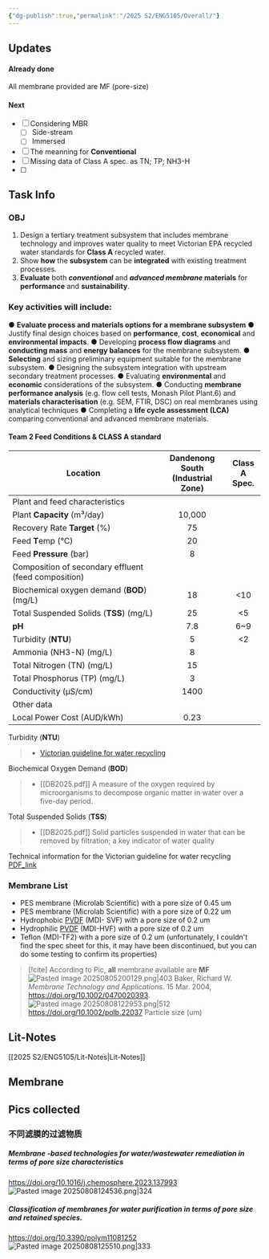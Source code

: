 ```yaml
---
{"dg-publish":true,"permalink":"/2025 S2/ENG5105/Overall/"}
---
```


## Updates
#### Already done

All membrane provided are MF (pore-size)
#### Next
- [ ] Considering MBR
	- [ ] Side-stream
	- [ ] Immersed

- [ ] The meanning for **Conventional** 
- [ ] Missing data of Class A spec. as TN; TP; NH3-H
- [ ] 

## Task Info
### OBJ
1. Design a tertiary treatment subsystem that includes membrane technology and improves water quality to meet Victorian EPA recycled water standards for **Class A** recycled water.
2. Show **how** the **subsystem** can be **integrated** with existing treatment processes.
3. **Evaluate** both ***conventional*** and ***advanced membrane* materials** for **performance** and **sustainability**.
### Key activities will include:
● **Evaluate process and materials options for a membrane subsystem**
● Justify final design choices based on **performance**, **cost**, **economical** and **environmental impacts**.
● Developing **process flow diagrams** and **conducting mass** and **energy balances** for the membrane subsystem.
● **Selecting** and sizing preliminary equipment suitable for the membrane subsystem.
● Designing the subsystem integration with upstream secondary treatment processes.
● Evaluating **environmental** and **economic** considerations of the subsystem.
● Conducting **membrane performance analysis** (e.g. flow cell tests, Monash Pilot Plant.6) and **materials characterisation** (e.g. SEM, FTIR, DSC) on real membranes using analytical techniques
● Completing a **life cycle assessment (LCA)** comparing conventional and advanced membrane materials.

#### Team 2 Feed Conditions & CLASS A standard

| Location                                             | Dandenong South<br>(Industrial Zone) | Class A<br> Spec. |
| ---------------------------------------------------- | :----------------------------------: | :---------------: |
| Plant and feed characteristics                       |                                      |                   |
| Plant **Capacity** (m³/day)                          |                10,000                |                   |
| Recovery Rate **Target** (%)                         |                  75                  |                   |
| Feed **T**emp (°C)                                   |                  20                  |                   |
| Feed **Pressure** (bar)                              |                  8                   |                   |
| Composition of secondary effluent (feed composition) |                                      |                   |
| Biochemical oxygen demand (**BOD**) (mg/L)           |                  18                  |        <10        |
| Total Suspended Solids (**TSS**) (mg/L)              |                  25                  |        <5         |
| **pH**                                               |                 7.8                  |        6~9        |
| Turbidity (**NTU**)                                  |                  5                   |        <2         |
| Ammonia (NH3-N) (mg/L)                               |                  8                   |                   |
| Total Nitrogen (TN) (mg/L)                           |                  15                  |                   |
| Total Phosphorus (TP) (mg/L)                         |                  3                   |                   |
| Conductivity (µS/cm)                                 |                 1400                 |                   |
| Other data                                           |                                      |                   |
| Local Power Cost (AUD/kWh)                           |                 0.23                 |                   |

Turbidity (**NTU**)
> - [Victorian guideline for water recycling](https://www.epa.vic.gov.au/sites/default/files/2025-05/Victorian-guideline-for-water-recycling.pdf)
> 


Biochemical Oxygen Demand (**BOD**)
> - [[DB2025.pdf]]
> A measure of the oxygen required by microorganisms to decompose organic matter in water over a five-day period.


Total Suspended Solids (**TSS**)
> - [[DB2025.pdf]]
> Solid particles suspended in water that can be removed by filtration; a key indicator of water quality



Technical information for the Victorian guideline for water recycling
[PDF_link](https://www.epa.vic.gov.au/sites/default/files/epa/publications/1911-2.pdf)

### Membrane List
- PES membrane (Microlab Scientific) with a pore size of 0.45 um 
- PES membrane (Microlab Scientific) with a pore size of 0.22 um
- Hydrophobic [PVDF](https://mdimembrane.com/product/products/transfer-membranes/svf-pvdf-membrane/) (MDI- SVF) with a pore size of 0.2 um
- Hydrophilic [PVDF](https://mdimembrane.com/product/products/disc-filters/disc-filters-small/pvdf-membrane-disc-filter-type-hvf/) (MDI-HVF) with a pore size of 0.2 um
- Teflon (MDI-TF2) with a pore size of 0.2 um (unfortunately, I couldn't find the spec sheet for this, it may have been discontinued, but you can do some testing to confirm its properties)

> [!cite] According to Pic, **all** membrane available are **MF**
![Pasted image 20250805200129.png|403](/img/user/Attachments/ScreenShot/Pasted%20image%2020250805200129.png)
Baker, Richard W. _Membrane Technology and Applications_. 15 Mar. 2004, https://doi.org/10.1002/0470020393.
> ![Pasted image 20250808122953.png|512](/img/user/Attachments/ScreenShot/Pasted%20image%2020250808122953.png)
> https://doi.org/10.1002/polb.22037
> Particle size (um)

## **Lit-Notes**
[[2025 S2/ENG5105/Lit-Notes\|Lit-Notes]]

## Membrane

###

## Pics collected
### 不同滤膜的过滤物质
##### Membrane -based technologies for water/wastewater remediation in terms of pore size characteristics
https://doi.org/10.1016/j.chemosphere.2023.137993
![Pasted image 20250808124536.png|324](/img/user/Attachments/ScreenShot/Pasted%20image%2020250808124536.png)
##### Classification of membranes for water purification in terms of pore size and retained species.
https://doi.org/10.3390/polym11081252
![Pasted image 20250808125510.png|333](/img/user/Attachments/ScreenShot/Pasted%20image%2020250808125510.png)





